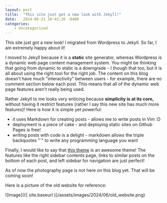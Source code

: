 ```yaml
---
layout: post
title:  "This site just got a new look with Jekyll!"
date:   2024-06-21 10:42:26 -0400
categories:
    - Uncategorized
---
```


This site just got a new look!  I migrated from Wordpress to Jekyll.  So far, I am extremely happy about it!

I moved to Jekyll because it is a **static** site generator, whereas Wordpress is a dynamic web page content management system.  You might be thinking that going from dynamic to static is a downgrade - I though that too, but it is all about using the right tool for the right job.  The content on this blog doesn't have much "interactivity" between users - for example, there are no comment section below each post.  This means that all of the dynamic web page features aren't really being used.

Rather Jekyll to me looks very enticing because **simplicity is at its core,** without having it restrict features (rather I say this new site has much more features)! Here is how it is simple yet powerful:

* it uses Markdown for creating posts - allows me to write posts in Vim :D
* deployment is a piece of cake - and deploying static sites on Github Pages is free!
* writing posts with code is a delight - markdown allows the triple backquotes "`" to write any programming language you want

Finally, I would like to say that [this theme](https://github.com/cotes2020/chirpy-starter) is an awesome theme!  The features like the right sidebar contents page, links to similar posts on the bottom of each post, and left sidebar for navigation are just perfect!

As of now the photography page is not here on this blog yet.  That will be coming soon!

Here is a picture of the old website for reference:

![Image]({{ site.baseurl }}/assets/images/2024/06/old_website.png)
